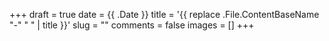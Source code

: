 +++ 
draft = true
date = {{ .Date }}
title = '{{ replace .File.ContentBaseName "-" " " | title }}'
slug = "" 
comments = false
images = []
+++